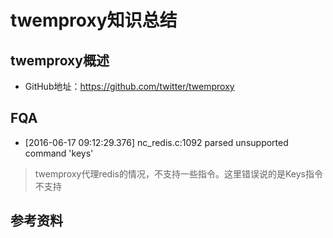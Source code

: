 # twemproxy知识总结
## twemproxy概述
- GitHub地址：https://github.com/twitter/twemproxy

## FQA
- [2016-06-17 09:12:29.376] nc_redis.c:1092 parsed unsupported command 'keys'
> twemproxy代理redis的情况，不支持一些指令。这里错误说的是Keys指令不支持

## 参考资料
